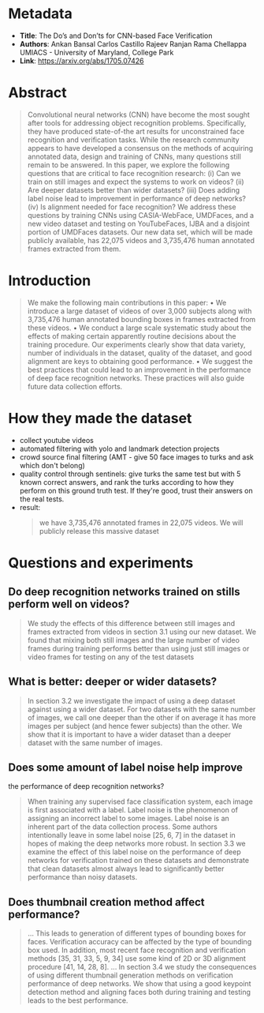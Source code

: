 # Metadata
* **Title**: The Do’s and Don’ts for CNN-based Face Verification
* **Authors**: Ankan Bansal Carlos Castillo Rajeev Ranjan Rama Chellappa
UMIACS - 
University of Maryland, College Park
* **Link**: https://arxiv.org/abs/1705.07426

# Abstract
>Convolutional neural networks (CNN) have become the most sought after tools for addressing object recognition problems. Specifically, they have produced state-of-the art results for unconstrained face recognition and verification tasks. While the research community appears to have developed a consensus on the methods of acquiring annotated data, design and training of CNNs, many questions still remain to be answered. In this paper, we explore the following questions that are critical to face recognition research: (i) Can we train on still images and expect the systems to work on videos? (ii) Are deeper datasets better than wider datasets? (iii) Does adding label noise lead to improvement in performance of deep networks? (iv) Is alignment needed for face recognition? We address these questions by training CNNs using CASIA-WebFace, UMDFaces, and a new video dataset and testing on YouTubeFaces, IJBA and a disjoint portion of UMDFaces datasets. Our new data set, which will be made publicly available, has 22,075 videos and 3,735,476 human annotated frames extracted from them.

# Introduction
>We make the following main contributions in this paper:
• We introduce a large dataset of videos of over
3,000 subjects along with 3,735,476 human annotated
bounding boxes in frames extracted from these videos.
• We conduct a large scale systematic study about the
effects of making certain apparently routine decisions
about the training procedure. Our experiments clearly
show that data variety, number of individuals in the
dataset, quality of the dataset, and good alignment are
keys to obtaining good performance.
• We suggest the best practices that could lead to an improvement
in the performance of deep face recognition
networks. These practices will also guide future data
collection efforts.

# How they made the dataset
- collect youtube videos
- automated filtering with yolo and landmark detection projects
- crowd source final filtering (AMT - give 50 face images to turks and ask which don't belong)
- quality control through sentinels: give turks the same test but with 5 known correct answers, 
and rank the turks according to how they perform on this ground truth test. 
If they're good, trust their answers on the real tests.
- result: 
    > we have 3,735,476 annotated frames in 22,075 videos. We will
    publicly release this massive dataset

# Questions and experiments
## Do deep recognition networks trained on stills perform well on videos?
> We study the effects of this difference between
still images and frames extracted from videos in section
3.1 using our new dataset. We found that mixing both
still images and the large number of video frames during
training performs better than using just still images or video
frames for testing on any of the test datasets

## What is better: deeper or wider datasets?
>In section 3.2 we investigate the impact of using a deep
dataset against using a wider dataset. For two datasets with
the same number of images, we call one deeper than the
other if on average it has more images per subject (and
hence fewer subjects) than the other. We show that it is
important to have a wider dataset than a deeper dataset with
the same number of images.

## Does some amount of label noise help improve
the performance of deep recognition
networks?
>When training any supervised face classification system,
each image is first associated with a label. Label noise is the
phenomenon of assigning an incorrect label to some images.
Label noise is an inherent part of the data collection process.
Some authors intentionally leave in some label noise [25, 6,
7] in the dataset in hopes of making the deep networks more
robust. In section 3.3 we examine the effect of this label
noise on the performance of deep networks for verification
trained on these datasets and demonstrate that clean datasets
almost always lead to significantly better performance than
noisy datasets.

## Does thumbnail creation method affect performance?
>... This leads to generation of different types
of bounding boxes for faces. Verification accuracy can
be affected by the type of bounding box used. In addition,
most recent face recognition and verification methods
[35, 31, 33, 5, 9, 34] use some kind of 2D or 3D alignment
procedure [41, 14, 28, 8]. ... In section 3.4 we study the consequences
of using different thumbnail generation methods
on verification performance of deep networks. We show
that using a good keypoint detection method and aligning
faces both during training and testing leads to the best performance.

